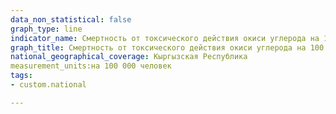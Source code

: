 ```yaml
---
data_non_statistical: false
graph_type: line
indicator_name: Смертность от токсического действия окиси углерода на 100 000 населения
graph_title: Смертность от токсического действия окиси углерода на 100 000 населения
national_geographical_coverage: Кыргызская Республика
measurement_units:на 100 000 человек
tags:
- custom.national

---
```

